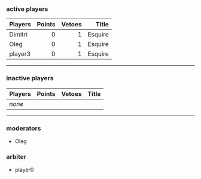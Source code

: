 ### active players

Players                   | Points | Vetoes | Title           |
--------------------------| ------:| ------:| ---------------:|
Dimitri                   | 0      | 1      | Esquire         |
Oleg                      | 0      | 1      | Esquire         |
player3                   | 0      | 1      | Esquire         |

___

### inactive players

Players                   | Points | Vetoes | Title           |
--------------------------| ------:| ------:| ---------------:|
_none_                    |        |        |                 |


___


### moderators
- Oleg


### arbiter
- player0
